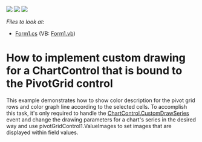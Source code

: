 <!-- default badges list -->
![](https://img.shields.io/endpoint?url=https://codecentral.devexpress.com/api/v1/VersionRange/128574873/13.1.2%2B)
[![](https://img.shields.io/badge/Open_in_DevExpress_Support_Center-FF7200?style=flat-square&logo=DevExpress&logoColor=white)](https://supportcenter.devexpress.com/ticket/details/E1268)
[![](https://img.shields.io/badge/📖_How_to_use_DevExpress_Examples-e9f6fc?style=flat-square)](https://docs.devexpress.com/GeneralInformation/403183)
<!-- default badges end -->
<!-- default file list -->
*Files to look at*:

* [Form1.cs](./CS/Form1.cs) (VB: [Form1.vb](./VB/Form1.vb))
<!-- default file list end -->
# How to implement custom drawing for a ChartControl that is bound to the PivotGrid control


<p>This example demonstrates how to show color description for the pivot grid rows and color graph line according to the selected cells. To accomplish this task, it's only required to handle the <a href="http://help.devexpress.com/#XtraCharts/DevExpressXtraChartsChartControl_CustomDrawSeriestopic"><u>ChartControl.CustomDrawSeries</u></a> event and change the drawing parameters for a chart's series in the desired way and use pivotGridControl1.ValueImages to set images that are displayed within field values.</p>

<br/>


